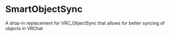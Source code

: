 # SmartObjectSync
A drop-in replacement for VRC_ObjectSync that allows for better syncing of objects in VRChat

